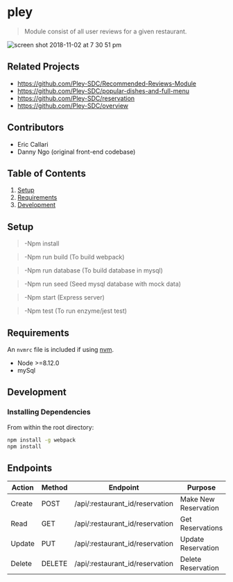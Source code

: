 # pley

> Module consist of all user reviews for a given restaurant.

![screen shot 2018-11-02 at 7 30 51 pm](https://user-images.githubusercontent.com/11156534/48022825-01fe8e00-e0f1-11e8-8533-9fa2adbc93b8.png)

## Related Projects

  - https://github.com/Pley-SDC/Recommended-Reviews-Module
  - https://github.com/Pley-SDC/popular-dishes-and-full-menu
  - https://github.com/Pley-SDC/reservation
  - https://github.com/Pley-SDC/overview

## Contributors

  - Eric Callari
  - Danny Ngo (original front-end codebase)

## Table of Contents

1. [Setup](#Setup)
1. [Requirements](#requirements)
1. [Development](#development)


## Setup

> -Npm install

> -Npm run build (To build webpack)

> -Npm run database (To build database in mysql)

> -Npm run seed (Seed mysql database with mock data)

> -Npm start (Express server)

> -Npm test (To run enzyme/jest test)


## Requirements

An `nvmrc` file is included if using [nvm](https://github.com/creationix/nvm).

- Node >=8.12.0
- mySql

## Development

### Installing Dependencies

From within the root directory:

```sh
npm install -g webpack
npm install
```

## Endpoints

| Action | Method | Endpoint | Purpose|
|---|---|---|---|
| Create | POST | /api/:restaurant_id/reservation | Make New Reservation |
| Read | GET | /api/:restaurant_id/reservation | Get Reservations |
| Update | PUT | /api/:restaurant_id/reservation | Update Reservation |
| Delete | DELETE | /api/:restaurant_id/reservation | Delete Reservation |
